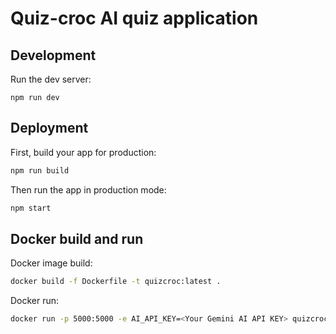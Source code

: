 # Quiz-croc AI quiz application



## Development

Run the dev server:

```shellscript
npm run dev
```

## Deployment

First, build your app for production:

```sh
npm run build
```

Then run the app in production mode:

```sh
npm start
```

## Docker build and run

Docker image build:

```sh
docker build -f Dockerfile -t quizcroc:latest .
```

Docker run:

```sh
docker run -p 5000:5000 -e AI_API_KEY=<Your Gemini AI API KEY> quizcroc:latest
```
